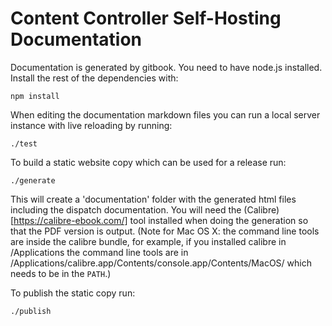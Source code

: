 # Content Controller Self-Hosting Documentation

Documentation is generated by gitbook. You need to have node.js installed. Install the rest of the dependencies with:

    npm install

When editing the documentation markdown files you can run a local server instance with live reloading by running:

    ./test

To build a static website copy which can be used for a release run:

    ./generate

This will create a 'documentation' folder with the generated html files including the dispatch documentation. You will need the (Calibre)[https://calibre-ebook.com/] tool installed when doing the generation so that the PDF version is output. (Note for Mac OS X: the command line tools are inside the calibre bundle, for example, if you installed calibre in /Applications the command line tools are in /Applications/calibre.app/Contents/console.app/Contents/MacOS/ which needs to be in the `PATH`.)

To publish the static copy run:

    ./publish
